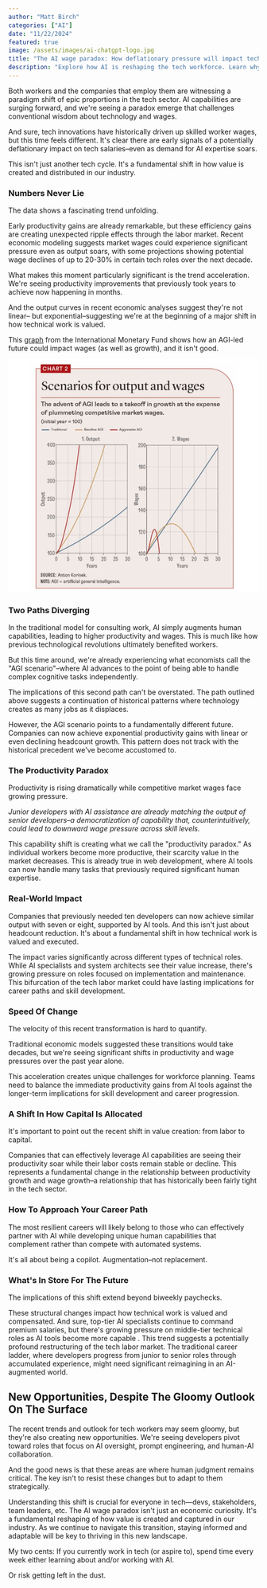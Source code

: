 ```yaml
---
author: "Matt Birch"
categories: ["AI"]
date: "11/22/2024"
featured: true
image: /assets/images/ai-chatgpt-logo.jpg
title: "The AI wage paradox: How deflationary pressure will impact tech workers"
description: "Explore how AI is reshaping the tech workforce. Learn why automation's deflationary pressure could lower wages for tech professionals and what it means for the industry’s future."
---
```


Both workers and the companies that employ them are witnessing a paradigm shift of epic proportions in the tech sector. AI capabilities are surging forward, and we're seeing a paradox emerge that challenges conventional wisdom about technology and wages.

And sure, tech innovations have historically driven up skilled worker wages, but this time feels different. It's clear there are early signals of a potentially deflationary impact on tech salaries–even as demand for AI expertise soars.

This isn't just another tech cycle. It's a fundamental shift in how value is created and distributed in our industry.

### Numbers Never Lie

The data shows a fascinating trend unfolding.

Early productivity gains are already remarkable, but these efficiency gains are creating unexpected ripple effects through the labor market. Recent economic modeling suggests market wages could experience significant pressure even as output soars, with some projections showing potential wage declines of up to 20-30% in certain tech roles over the next decade.

What makes this moment particularly significant is the trend acceleration. We're seeing productivity improvements that previously took years to achieve now happening in months.

And the output curves in recent economic analyses suggest they're not linear– but exponential–suggesting we're at the beginning of a major shift in how technical work is valued.

This [graph](https://www.imf.org/en/Publications/fandd/issues/2023/12/Scenario-Planning-for-an-AGI-future-Anton-korinek) from the International Monetary Fund shows how an AGI-led future could impact wages (as well as growth), and it isn't good.

![chart showing how Artificial General Intelligence hurts tech workers wages](/assets/images/agi-impact-wages.jpg)

### Two Paths Diverging

In the traditional model for consulting work, AI simply augments human capabilities, leading to higher productivity and wages. This is much like how previous technological revolutions ultimately benefited workers.

But this time around, we're already experiencing what economists call the "AGI scenario"–where AI advances to the point of being able to handle complex cognitive tasks independently.

The implications of this second path can't be overstated. The path outlined above suggests a continuation of historical patterns where technology creates as many jobs as it displaces.

However, the AGI scenario points to a fundamentally different future. Companies can now achieve exponential productivity gains with linear or even declining headcount growth. This pattern does not track with the historical precedent we've become accustomed to.

### The Productivity Paradox

Productivity is rising dramatically while competitive market wages face growing pressure.

_Junior developers with AI assistance are already matching the output of senior developers–a democratization of capability that, counterintuitively, could lead to downward wage pressure across skill levels._

This capability shift is creating what we call the "productivity paradox." As individual workers become more productive, their scarcity value in the market decreases. This is already true in web development, where AI tools can now handle many tasks that previously required significant human expertise.

### Real-World Impact

Companies that previously needed ten developers can now achieve similar output with seven or eight, supported by AI tools. And this isn't just about headcount reduction. It's about a fundamental shift in how technical work is valued and executed.

The impact varies significantly across different types of technical roles. While AI specialists and system architects see their value increase, there's growing pressure on roles focused on implementation and maintenance. This bifurcation of the tech labor market could have lasting implications for career paths and skill development.

### Speed Of Change

The velocity of this recent transformation is hard to quantify.

Traditional economic models suggested these transitions would take decades, but we're seeing significant shifts in productivity and wage pressures over the past year alone.

This acceleration creates unique challenges for workforce planning. Teams need to balance the immediate productivity gains from AI tools against the longer-term implications for skill development and career progression.

### A Shift In How Capital Is Allocated

It's important to point out the recent shift in value creation: from labor to capital.

Companies that can effectively leverage AI capabilities are seeing their productivity soar while their labor costs remain stable or decline. This represents a fundamental change in the relationship between productivity growth and wage growth–a relationship that has historically been fairly tight in the tech sector.

### How To Approach Your Career Path

The most resilient careers will likely belong to those who can effectively partner with AI while developing unique human capabilities that complement rather than compete with automated systems.

It's all about being a copilot. Augmentation–not replacement.

### What's In Store For The Future

The implications of this shift extend beyond biweekly paychecks.

These structural changes impact how technical work is valued and compensated. And sure, top-tier AI specialists continue to command premium salaries, but there's growing pressure on middle-tier technical roles as AI tools become more capable
.
This trend suggests a potentially profound restructuring of the tech labor market. The traditional career ladder, where developers progress from junior to senior roles through accumulated experience, might need significant reimagining in an AI-augmented world.

## New Opportunities, Despite The Gloomy Outlook On The Surface

The recent trends and outlook for tech workers may seem gloomy, but they're also creating new opportunities. We're seeing developers pivot toward roles that focus on AI oversight, prompt engineering, and human-AI collaboration.

And the good news is that these areas are where human judgment remains critical. The key isn't to resist these changes but to adapt to them strategically.

Understanding this shift is crucial for everyone in tech—devs, stakeholders, team leaders, etc. The AI wage paradox isn't just an economic curiosity. It's a fundamental reshaping of how value is created and captured in our industry. As we continue to navigate this transition, staying informed and adaptable will be key to thriving in this new landscape.

My two cents: If you currently work in tech (or aspire to), spend time every week either learning about and/or working with AI.

Or risk getting left in the dust.
